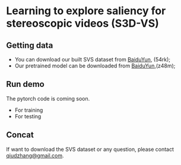 # Learning to explore saliency for stereoscopic videos (S3D-VS)

## Getting data
* You can download our built SVS dataset from [BaiduYun](https://pan.baidu.com/s/18y73whCyWZo0TPW8xAmnIA), (54rk);
* Our pretrained model can be downloaded from [BaiduYun](https://pan.baidu.com/s/1xbtmDgHunVjNrkJud1_48w),(z48m);


## Run demo
The pytorch code is coming soon.
* For training
* For testing

## Concat
If want to download the SVS dataset or any question, please contact qiudzhang@gmail.com.
